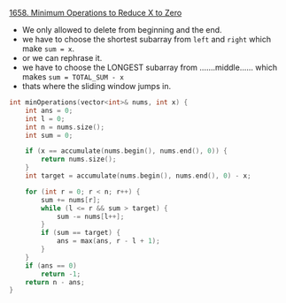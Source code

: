 [1658. Minimum Operations to Reduce X to Zero ](https://leetcode.com/problems/minimum-operations-to-reduce-x-to-zero/)

- We only allowed to delete from beginning and the end.
- we have to choose the shortest subarray from `left` and `right` which make `sum = x`.
- or we can rephrase it.
- we have to choose the LONGEST subarray from .......middle...... which makes `sum = TOTAL_SUM - x`
- thats where the sliding window jumps in.

```cpp
int minOperations(vector<int>& nums, int x) {
    int ans = 0;
    int l = 0;
    int n = nums.size();
    int sum = 0;

    if (x == accumulate(nums.begin(), nums.end(), 0)) {
        return nums.size();
    }
    int target = accumulate(nums.begin(), nums.end(), 0) - x;

    for (int r = 0; r < n; r++) {
        sum += nums[r];
        while (l <= r && sum > target) {
            sum -= nums[l++];
        }
        if (sum == target) {
            ans = max(ans, r - l + 1);
        }
    }
    if (ans == 0)
        return -1;
    return n - ans;
}
```
